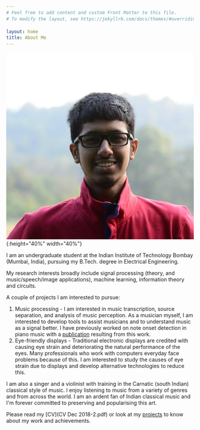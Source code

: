 ```yaml
---
# Feel free to add content and custom Front Matter to this file.
# To modify the layout, see https://jekyllrb.com/docs/themes/#overriding-theme-defaults

layout: home
title: About Me
---
```


![my photo](photo.jpg){:height="40%" width="40%"}

I am an undergraduate student at the Indian Institute of Technology Bombay (Mumbai, India), pursuing my B.Tech. degree in Electrical Engineering.

My research interests broadly include signal processing (theory, and music/speech/image applications), machine learning, information theory and circuits.

A couple of projects I am interested to pursue:
1. Music processing - I am interested in music transcription, source separation, and analysis of music perception. As a musician myself, I am interested to develop tools to assist musicians and to understand music as a signal better. I have previously worked on note onset detection in piano music with a [publication](https://www.ee.iitb.ac.in/student/~daplab/publications/2018/p154-subramani.pdf) resulting from this work.
1. Eye-friendly displays - Traditional electronic displays are credited with causing eye strain and deteriorating the natural performance of the eyes. Many professionals who work with computers everyday face problems because of this. I am interested to study the causes of eye strain due to displays and develop alternative technologies to reduce this.

I am also a singer and a violinist with training in the Carnatic (south Indian) classical style of music. I enjoy listening to music from a variety of genres and from across the world. I am an ardent fan of Indian classical music and I'm forever committed to preserving and popularising this art.

Please read my [CV](CV Dec 2018-2.pdf) or look at my [projects](/projects) to know about my work and achievements.